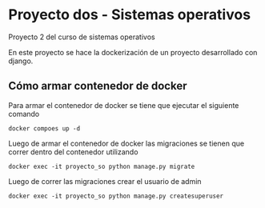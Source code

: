 # Proyecto dos - Sistemas operativos
Proyecto 2 del curso de sistemas operativos

En este proyecto se hace la dockerización de un proyecto desarrollado con django.


## Cómo armar contenedor de docker
Para armar el contenedor de docker se tiene que ejecutar el siguiente comando 
```
docker compoes up -d
```

Luego de armar el contenedor de docker las migraciones se tienen que correr dentro del contenedor utilizando
```
docker exec -it proyecto_so python manage.py migrate
```

Luego de correr las migraciones crear el usuario de admin
```
docker exec -it proyecto_so python manage.py createsuperuser
```
